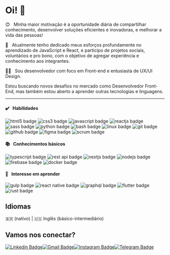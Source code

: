 # Oi! 👋

😊 &nbsp; Minha maior motivação é a oportunidade diária de compartilhar conhecimento, desenvolver soluções eficientes e inovadoras, e melhorar a vida das pessoas!

🚀 &nbsp; Atualmente tenho dedicado meus esforços profundamente no aprendizado de JavaScript e React, e participo de projetos sociais, voluntários e pro bono, com o objetivo de agregar experiência e conhecimento aos integrantes.

👨‍💻 &nbsp; Sou desenvolvedor com foco em Front-end e entusiasta de UX/UI Design.

Estou buscando novos desafios no mercado como Desenvolvedor Front-End, mas também estou aberto a aprender outras tecnologias e linguagens.

---

#### ✔️ &nbsp; Habilidades

<img  src="https://img.shields.io/badge/-html5-0d1117?style=for-the-badge&logo=html5&logoColor=E34F26"  alt="html5 badge">
<img  src="https://img.shields.io/badge/-css3-0d1117?style=for-the-badge&logo=css3&logoColor=1572B6"  alt="css3 badge">
<img  src="https://img.shields.io/badge/-javascript-0d1117?style=for-the-badge&logo=javascript&logoColor=F7DF1E"  alt="javascript badge">
<img  src="https://img.shields.io/badge/-react-0d1117?style=for-the-badge&logo=react&logoColor=61DAFB"  alt="reactjs badge">
<img  src="https://img.shields.io/badge/-sass-0d1117?style=for-the-badge&logo=sass&logoColor=CC6699"  alt="sass badge">
<img  src="https://img.shields.io/badge/-python-0d1117?style=for-the-badge&logo=python&logoColor=3776AB"  alt="python badge">
<img  src="https://img.shields.io/badge/-shell_script-0d1117?style=for-the-badge&logo=gnu-bash&logoColor=4EAA25"  alt="bash badge">
<img  src="https://img.shields.io/badge/-linux-0d1117?style=for-the-badge&logo=linux&logoColor=FCC624"  alt="linux badge">
<img  src="https://img.shields.io/badge/-git-0d1117?style=for-the-badge&logo=git&logoColor=F05032"  alt="git badge">
<img  src="https://img.shields.io/badge/-github-0d1117?style=for-the-badge&logo=github&logoColor=fafafa"  alt="github badge">
<img  src="https://img.shields.io/badge/-figma-0d1117?style=for-the-badge&logo=figma&logoColor=F24E1E"  alt="figma badge">
<img  src="https://img.shields.io/badge/-scrum-0d1117?style=for-the-badge&logo=scrum&logoColor=fafafa"  alt="scrum badge">

#### 📚 &nbsp; Conhecimentos básicos

<img  src="https://img.shields.io/badge/-typescript-0d1117?style=for-the-badge&logo=typescript&logoColor=3178C6"  alt="typescript badge">
<img  src="https://img.shields.io/badge/-rest_api-0d1117?style=for-the-badge&logo=json&logoColor=fafafa"  alt="rest api badge">
<img  src="https://img.shields.io/badge/-next.js-0d1117?style=for-the-badge&logo=next.js&logoColor=fafafa"  alt="nextjs badge">
<img  src="https://img.shields.io/badge/-node.js-0d1117?style=for-the-badge&logo=node.js&logoColor=339933"  alt="nodejs badge">
<img  src="https://img.shields.io/badge/-firebase-0d1117?style=for-the-badge&logo=firebase&logoColor=FFCA28"  alt="firebase badge">
<img  src="https://img.shields.io/badge/-docker-0d1117?style=for-the-badge&logo=docker&logoColor=2496ED"  alt="docker badge">

#### 🔎 &nbsp; Interesse em aprender

<img  src="https://img.shields.io/badge/-gulp-0d1117?style=for-the-badge&logo=gulp&logoColor=CF4647"  alt="gulp badge">
<img  src="https://img.shields.io/badge/-react_native-0d1117?style=for-the-badge&logo=react&logoColor=61DAFB"  alt="react native badge">
<img  src="https://img.shields.io/badge/-graphql-0d1117?style=for-the-badge&logo=graphql&logoColor=E434AA"  alt="graphql badge">
<img  src="https://img.shields.io/badge/-flutter-0d1117?style=for-the-badge&logo=flutter&logoColor=02569B"  alt="flutter badge">
<img  src="https://img.shields.io/badge/-rust-0d1117?style=for-the-badge&logo=rust&logoColor=fafafa"  alt="rust badge">

## Idiomas

🇧🇷 (nativo) | 🇺🇸 Inglês (básico-intermediário)

## Vamos nos conectar?

[![Linkedin Badge](https://img.shields.io/badge/-stenioas-0A66C2?style=for-the-badge&logo=Linkedin&logoColor=white&link=https://www.linkedin.com/in/stenioas/)](https://www.linkedin.com/in/stenioas/)[![Gmail Badge](https://img.shields.io/badge/-stenioas-EA4335?style=for-the-badge&logo=Gmail&logoColor=white&link=mailto:stenioas@gmail.com)](mailto:stenioas@gmail.com)[![Instagram Badge](https://img.shields.io/badge/-stenioas-E4405F?style=for-the-badge&logo=instagram&logoColor=white&link=https://www.instagram.com/stenioas/)](https://www.instagram.com/stenioas/)[![Telegram Badge](https://img.shields.io/badge/-stenioas-26A5E4?style=for-the-badge&logo=telegram&logoColor=white&link=https://t.me/stenioas/)](https://t.me/stenioas/)
